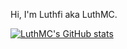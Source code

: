 Hi, I'm Luthfi aka LuthMC.

[![LuthMC's GitHub stats](https://github-readme-stats.vercel.app/api?username=LuthMC)](https://github.com/anuraghazra/github-readme-stats)
